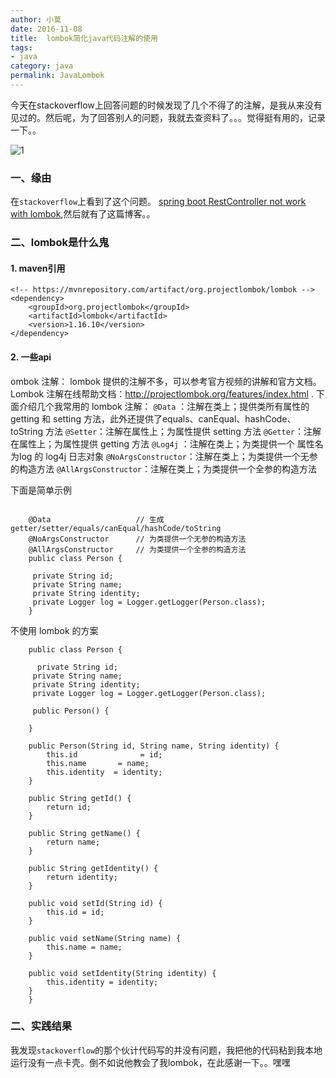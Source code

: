 ```yaml
---
author: 小莫
date: 2016-11-08
title:  lombok简化java代码注解的使用
tags: 
- java
category: java
permalink: JavaLombok
---
```

今天在stackoverflow上回答问题的时候发现了几个不得了的注解，是我从来没有见过的。然后呢，为了回答别人的问题，我就去查资料了。。。觉得挺有用的，记录一下。。
<!-- more -->
![1](http://xiaomo.info/images/java_banner.png)

### 一、缘由
在`stackoverflow`上看到了这个问题。 [spring boot RestController not work with lombok](https://stackoverflow.com/questions/40169763/spring-boot-restcontroller-not-work-with-lombok/40478142#40478142),然后就有了这篇博客。。

### 二、lombok是什么鬼

#### 1. maven引用

```
<!-- https://mvnrepository.com/artifact/org.projectlombok/lombok -->
<dependency>
    <groupId>org.projectlombok</groupId>
    <artifactId>lombok</artifactId>
    <version>1.16.10</version>
</dependency>

```

#### 2. 一些api
ombok 注解：
lombok 提供的注解不多，可以参考官方视频的讲解和官方文档。
Lombok 注解在线帮助文档：http://projectlombok.org/features/index.html .
下面介绍几个我常用的 lombok 注解：
`@Data`   ：注解在类上；提供类所有属性的 getting 和 setting 方法，此外还提供了equals、canEqual、hashCode、toString 方法
`@Setter`：注解在属性上；为属性提供 setting 方法
`@Getter`：注解在属性上；为属性提供 getting 方法
`@Log4j` ：注解在类上；为类提供一个 属性名为log 的 log4j 日志对象
`@NoArgsConstructor`：注解在类上；为类提供一个无参的构造方法
`@AllArgsConstructor`：注解在类上；为类提供一个全参的构造方法

下面是简单示例

```
    
    @Data                   // 生成 getter/setter/equals/canEqual/hashCode/toString
    @NoArgsConstructor      // 为类提供一个无参的构造方法
    @AllArgsConstructor     // 为类提供一个全参的构造方法
    public class Person {
    
     private String id;
     private String name;
     private String identity;
     private Logger log = Logger.getLogger(Person.class);
    }
```


不使用 lombok 的方案


```
    public class Person {
    
      private String id;
     private String name;
     private String identity;
     private Logger log = Logger.getLogger(Person.class);
    
     public Person() {
    
    }
    
    public Person(String id, String name, String identity) {
        this.id              = id;
        this.name       = name;
        this.identity  = identity;
    }
    
    public String getId() {
        return id;
    }
    
    public String getName() {
        return name;
    }
    
    public String getIdentity() {
        return identity;
    }
    
    public void setId(String id) {
        this.id = id;
    }
    
    public void setName(String name) {
        this.name = name;
    }
    
    public void setIdentity(String identity) {
        this.identity = identity;
    }
    }
```

### 二、实践结果
我发现`stackoverflow`的那个伙计代码写的并没有问题，我把他的代码粘到我本地运行没有一点卡壳。倒不如说他教会了我lombok，在此感谢一下。。嘿嘿